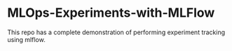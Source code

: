 # MLOps-Experiments-with-MLFlow
This repo has a complete demonstration of performing experiment tracking using mlflow.
